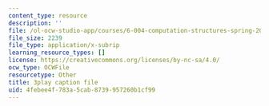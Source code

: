 ```yaml
---
content_type: resource
description: ''
file: /ol-ocw-studio-app/courses/6-004-computation-structures-spring-2017/4febee4f783a5cab8739957260b1cf99_fg6QYiiF_c8.vtt
file_size: 2239
file_type: application/x-subrip
learning_resource_types: []
license: https://creativecommons.org/licenses/by-nc-sa/4.0/
ocw_type: OCWFile
resourcetype: Other
title: 3play caption file
uid: 4febee4f-783a-5cab-8739-957260b1cf99
---
```


